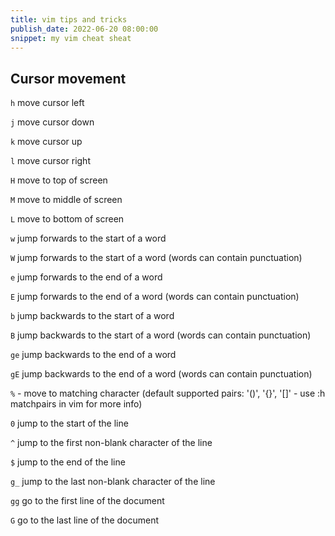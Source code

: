 ```yaml
---
title: vim tips and tricks
publish_date: 2022-06-20 08:00:00
snippet: my vim cheat sheat
---
```

## Cursor movement
`h` move cursor left

`j` move cursor down

`k` move cursor up

`l` move cursor right

`H` move to top of screen

`M` move to middle of screen

`L` move to bottom of screen

`w` jump forwards to the start of a word

`W` jump forwards to the start of a word (words can contain punctuation)

`e` jump forwards to the end of a word

`E` jump forwards to the end of a word (words can contain punctuation)

`b` jump backwards to the start of a word

`B` jump backwards to the start of a word (words can contain punctuation)

`ge` jump backwards to the end of a word

`gE` jump backwards to the end of a word (words can contain punctuation)

`%` - move to matching character (default supported pairs: '()', '{}', '[]' - use :h matchpairs in vim for more info)

`0` jump to the start of the line

`^` jump to the first non-blank character of the line

`$` jump to the end of the line

`g_` jump to the last non-blank character of the line

`gg` go to the first line of the document

`G` go to the last line of the document
